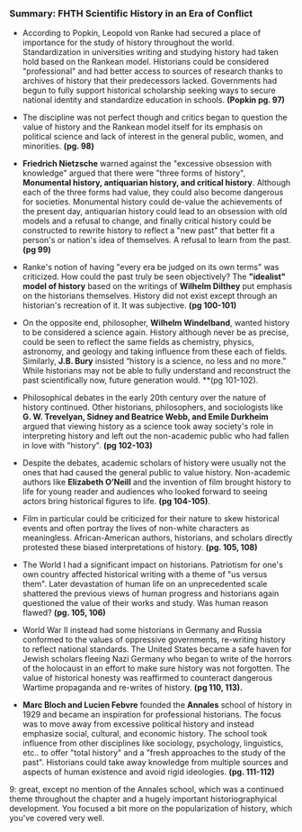 ### Summary: FHTH Scientific History in an Era of Conflict

- According to Popkin, Leopold von Ranke had secured a place of importance for the study of history throughout the world. Standardization in universities writing and studying history had taken hold based on the Rankean model. Historians could be considered "professional" and had better access to sources of research thanks to archives of history that their predecessors lacked. Governments had begun to fully support historical scholarship seeking ways to secure national identity and standardize education in schools. **(Popkin pg. 97)**

- The discipline was not perfect though and critics began to question the value of history and the Rankean model itself for its emphasis on political science and lack of interest in the general public, women, and minorities. **(pg. 98)**

- **Friedrich Nietzsche** warned against the "excessive obsession with knowledge" argued that there were "three forms of history", **Monumental history, antiquarian history, and critical history**. Although each of the three forms had value, they could also become dangerous for societies. Monumental history could de-value the achievements of the present day, antiquarian history could lead to an obsession with old models and a refusal to change, and finally critical history could be constructed to rewrite history to reflect a "new past" that better fit a person's or nation's idea of themselves. A refusal to learn from the past. **(pg 99)**

- Ranke's notion of having "every era be judged on its own terms" was criticized. How could the past truly be seen objectively? The **"idealist" model of history** based on the writings of **Wilhelm Dilthey** put emphasis on the historians themselves. History did not exist except through an historian's recreation of it. It was subjective. **(pg 100-101)**

- On the opposite end, philosopher, **Wilhelm Windelband**, wanted history to be considered a science again. History although never be as precise, could be seen to reflect the same fields as chemistry, physics, astronomy, and geology and taking influence from these each of fields. Similarly, **J.B. Bury** insisted “history is a science, no less and no more.” While historians may not be able to fully understand and reconstruct the past scientifically now, future generation would. **(pg 101-102).

- Philosophical debates in the early 20th century over the nature of history continued. Other historians, philosophers, and sociologists like **G. W. Trevelyan, Sidney and Beatrice Webb, and Emile Durkheim** argued that viewing history as a science took away society's role in interpreting history and left out the non-academic public who had fallen in love with "history". **(pg 102-103)**

- Despite the debates, academic scholars of history were usually not the ones that had caused the general public to value history. Non-academic authors like **Elizabeth O’Neill** and the invention of film brought history to life for young reader and audiences who looked forward to seeing actors bring historical figures to life. **(pg 104-105)**. 

- Film in particular could be criticized for their nature to skew historical events and often portray the lives of non-white characters as meaningless. African-American authors, historians, and scholars directly protested these biased interpretations of history. **(pg. 105, 108)**
- The World I had a significant impact on historians. Patriotism for one's own country affected historical writing with a theme of "us versus them". Later devastation of human life on an unprecedented scale shattered the previous views of human progress and historians again questioned the value of their works and study. Was human reason flawed? **(pg. 105, 106)**

 - World War II instead had some historians in Germany and Russia conformed to the values of oppressive governments, re-writing history to reflect national standards. The United States became a safe haven for Jewish scholars fleeing Nazi Germany who began to write of the horrors of the holocaust in an effort to make sure history was not forgotten. The value of historical honesty was reaffirmed to counteract dangerous Wartime propaganda and re-writes of history. **(pg 110, 113).**

- **Marc Bloch and Lucien Febvre** founded the **Annales** school of history in 1929 and became an inspiration for professional historians. The focus was to move away from excessive political history and instead emphasize social, cultural, and economic history. The school took influence from other disciplines like sociology, psychology, linguistics, etc.. to offer "total history" and a "fresh approaches to the study of the past". Historians could take away knowledge from multiple sources and aspects of human existence and avoid rigid ideologies. **(pg. 111-112)**


9: great, except no mention of the Annales school, which was a continued theme throughout the chapter and a hugely important historiographyical development. You focused a bit more on the popularization of history, which you've covered very well.
